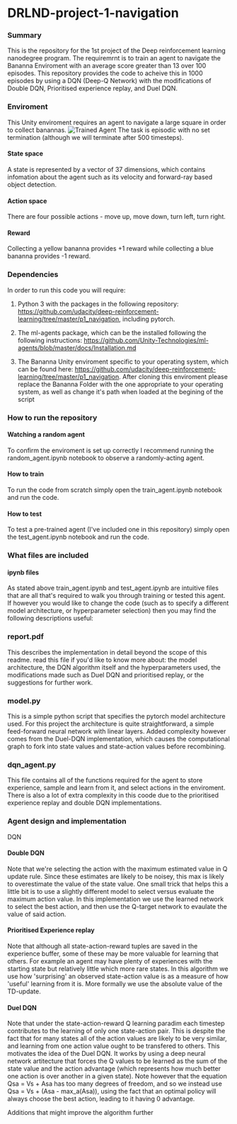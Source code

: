 # DRLND-project-1-navigation
[//]: # (Image References)

[image1]: https://user-images.githubusercontent.com/10624937/42135619-d90f2f28-7d12-11e8-8823-82b970a54d7e.gif "Trained Agent"


### Summary
This is the repository for the 1st project of the Deep reinforcement learning nanodegree program. The requiremrnt is to train an agent to navigate the Bananna Enviroment with an average score greater than 13 over 100 episodes. This repository provides the code to acheive this in 1000 episodes by using a DQN (Deep-Q Network) with the modifications of Double DQN, Prioritised experience replay, and Duel DQN.

### Enviroment
This Unity enviroment requires an agent to navigate a large square in order to collect banannas.
![Trained Agent][image1]
The task is episodic with no set termination (although we will terminate after 500 timesteps).

#### State space
A state is represented by a vector of 37 dimensions, which contains infomation about the agent such as its velocity and forward-ray based object detection.

#### Action space
There are four possible actions - move up, move down, turn left, turn right.

#### Reward
Collecting a yellow bananna provides +1 reward while collecting a blue bananna provides -1 reward.

### Dependencies
In order to run this code you will require:

1.  Python 3 with the packages in the following repository: https://github.com/udacity/deep-reinforcement-learning/tree/master/p1_navigation, including pytorch.

2.  The ml-agents package, which can be the installed following the following instructions: https://github.com/Unity-Technologies/ml-agents/blob/master/docs/Installation.md

3.  The Bananna Unity enviroment specific to your operating system, which can be found here: https://github.com/udacity/deep-reinforcement-learning/tree/master/p1_navigation. After cloning this enviroment please replace the Bananna Folder with the one appropriate to your operating system, as well as change it's path when loaded at the begining of the script

### How to run the repository


#### Watching a random agent
To confirm the enviroment is set up correctly I recommend running the random_agent.ipynb notebook to observe a randomly-acting agent.

#### How to train
To run the code from scratch simply open the train_agent.ipynb notebook and run the code.

#### How to test
To test a pre-trained agent (I've included one in this repository) simply open the test_agent.ipynb notebook and run the code.

### What files are included

#### ipynb files
As stated above train_agent.ipynb and test_agent.ipynb are intuitive files that are all that's required to walk you through training or tested this agent. If however you would like to change the code (such as to specify a different model architecture, or hyperparameter selection) then you may find the following descriptions useful:

### report.pdf
This describes the implementation in detail beyond the scope of this readme. read this file if you'd like to know more about: the model architecture, the DQN algorithm itself and the hyperparameters used, the modifications made such as Duel DQN and prioritised replay, or the suggestions for further work.

### model.py
This is a simple python script that specifies the pytorch model architecture used. For this project the architecture is quite straightforward, a simple feed-forward neural network with linear layers. Added complexity however comes from the Duel-DQN implementation, which causes the computational graph to fork into state values and state-action values before recombining.

### dqn_agent.py
This file contains all of the functions required for the agent to store experience, sample and learn from it, and select actions in the enviroment. There is also a lot of extra complexity in this coode due to the prioritised experience replay and double DQN implementations.

### Agent design and implementation

DQN

#### Double DQN
Note that we're selecting the action with the maximum estimated value in Q update rule. Since these estimates are likely to be noisey, this max is likely to overestimate the value of the state value. One small trick that helps this a little bit is to use a slightly different model to select versus evaluate the maximum action value. In this implementation we use the learned network to select the best action, and then use the Q-target network to evaulate the value of said action.

#### Prioritised Experience replay
Note that although all state-action-reward tuples are saved in the experience buffer, some of these may be more valuable for learning that others. For example an agent may have plenty of experiences with the starting state but relatively little which more rare states. In this algorithm we use how 'surprising' an observed state-action value is as a measure of how 'useful' learning from it is. More formally we use the absolute value of the TD-update.

#### Duel DQN
Note that under the state-action-reward Q learning paradim each timestep contributes to the learning of only one state-action pair. This is despite the fact that for many states all of the action values are likely to be very similar, and learning from one action value ought to be transfered to others. This motivates the idea of the Duel DQN. It works by using a deep neural network artitecture that forces the Q values to be learned as the sum of the state value and the action advantage (which represents how much better one action is over another in a given state). Note however that the equation Qsa = Vs + Asa has too many degrees of freedom, and so we instead use Qsa = Vs + (Asa - max_a(Asa)), using the fact that an optimal policy will always choose the best action, leading to it having 0 advantage.








Additions that might improve the algorithm further
